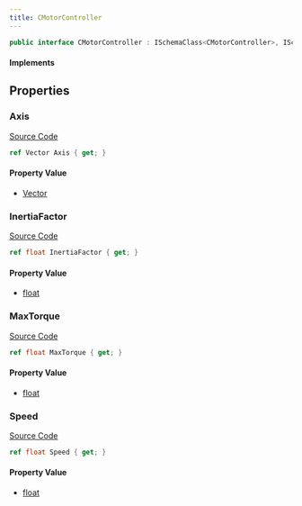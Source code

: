 ```yaml
---
title: CMotorController
---
```


```csharp
public interface CMotorController : ISchemaClass<CMotorController>, ISchemaField, ISchemaClass, INativeHandle
```

#### Implements

## Properties

### Axis

[Source Code](https://github.com/swiftly-solution/swiftlys2/blob/beta/managed/src/SwiftlyS2.Generated/Schemas/Interfaces/CMotorController.cs#L20)

```csharp
ref Vector Axis { get; }
```

#### Property Value

- [Vector](/docs/api/shared/natives/vector)

### InertiaFactor

[Source Code](https://github.com/swiftly-solution/swiftlys2/blob/beta/managed/src/SwiftlyS2.Generated/Schemas/Interfaces/CMotorController.cs#L22)

```csharp
ref float InertiaFactor { get; }
```

#### Property Value

- [float](https://learn.microsoft.com/dotnet/api/system.single)

### MaxTorque

[Source Code](https://github.com/swiftly-solution/swiftlys2/blob/beta/managed/src/SwiftlyS2.Generated/Schemas/Interfaces/CMotorController.cs#L18)

```csharp
ref float MaxTorque { get; }
```

#### Property Value

- [float](https://learn.microsoft.com/dotnet/api/system.single)

### Speed

[Source Code](https://github.com/swiftly-solution/swiftlys2/blob/beta/managed/src/SwiftlyS2.Generated/Schemas/Interfaces/CMotorController.cs#L16)

```csharp
ref float Speed { get; }
```

#### Property Value

- [float](https://learn.microsoft.com/dotnet/api/system.single)


